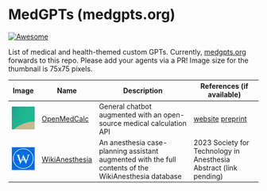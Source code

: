 # MedGPTs (medgpts.org)
[![Awesome](https://awesome.re/badge.svg)](https://awesome.re)

List of medical and health-themed custom GPTs. Currently, [medgpts.org](http://medgpts.org) forwards to this repo. Please add your agents via a PR! Image size for the thumbnail is 75x75 pixels.


| Image | Name | Description       | References (if available)
|---|---|-------------------|-------| 
| ![open-med-calc logo](/omc75.jpg)| [OpenMedCalc](https://chat.openai.com/g/g-mtNkUsX41-openmedcalc) | General chatbot augmented with an open-source medical calculation API | [website](https://openmedcalc.org)   [preprint]( https://doi.org/10.1101/2023.12.13.23299881)
| ![wikianesthesia logo](/wikianes75.jpg)|[WikiAnesthesia](https://chat.openai.com/g/g-aqUEfa9Zm-wikianesthesia) | An anesthesia case-planning assistant augmented with the full contents of the WikiAnesthesia database | 2023 Society for Technology in Anesthesia Abstract (link pending)

